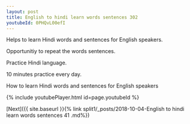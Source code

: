 ```yaml
---
layout: post
title: English to hindi learn words sentences 302 
youtubeId: 0PHQvL00efI
---
```

 
 
Helps to learn Hindi words and sentences for English speakers.

Opportunitiy to repeat the words sentences. 

Practice Hindi language. 
 
10 minutes practice every day. 
 
How to learn Hindi words and sentences for English speakers 
 
{% include youtubePlayer.html id=page.youtubeId %}
 
 
[Next]({{ site.baseurl }}{% link  split1/_posts/2018-10-04-English to hindi learn words sentences 41 .md%})
 
